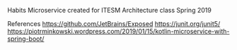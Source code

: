 Habits Microservice created for ITESM Architecture class Spring 2019

References
https://github.com/JetBrains/Exposed
https://junit.org/junit5/
https://piotrminkowski.wordpress.com/2019/01/15/kotlin-microservice-with-spring-boot/